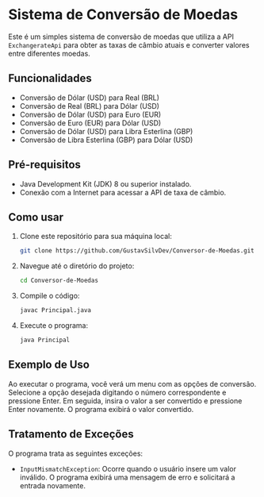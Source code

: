 # Sistema de Conversão de Moedas

Este é um simples sistema de conversão de moedas que utiliza a API `ExchangerateApi` para obter as taxas de câmbio atuais e converter valores entre diferentes moedas.

## Funcionalidades

- Conversão de Dólar (USD) para Real (BRL)
- Conversão de Real (BRL) para Dólar (USD)
- Conversão de Dólar (USD) para Euro (EUR)
- Conversão de Euro (EUR) para Dólar (USD)
- Conversão de Dólar (USD) para Libra Esterlina (GBP)
- Conversão de Libra Esterlina (GBP) para Dólar (USD)

## Pré-requisitos

- Java Development Kit (JDK) 8 ou superior instalado.
- Conexão com a Internet para acessar a API de taxa de câmbio.

## Como usar

1. Clone este repositório para sua máquina local:

    ```sh
    git clone https://github.com/GustavSilvDev/Conversor-de-Moedas.git
    ```

2. Navegue até o diretório do projeto:

    ```sh
    cd Conversor-de-Moedas
    ```

3. Compile o código:

    ```sh
    javac Principal.java
    ```

4. Execute o programa:

    ```sh
    java Principal
    ```

## Exemplo de Uso

Ao executar o programa, você verá um menu com as opções de conversão. Selecione a opção desejada digitando o número correspondente e pressione Enter. Em seguida, insira o valor a ser convertido e pressione Enter novamente. O programa exibirá o valor convertido.

## Tratamento de Exceções

O programa trata as seguintes exceções:

- `InputMismatchException`: Ocorre quando o usuário insere um valor inválido. O programa exibirá uma mensagem de erro e solicitará a entrada novamente.
